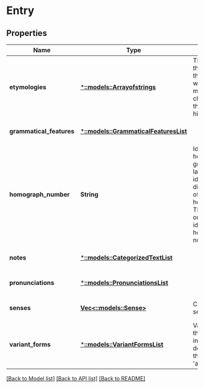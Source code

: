 # Entry

## Properties
Name | Type | Description | Notes
------------ | ------------- | ------------- | -------------
**etymologies** | [***::models::Arrayofstrings**](arrayofstrings.md) | The origin of the word and the way in which its meaning has changed throughout history | [optional] [default to null]
**grammatical_features** | [***::models::GrammaticalFeaturesList**](GrammaticalFeaturesList.md) |  | [optional] [default to null]
**homograph_number** | **String** | Identifies the homograph grouping. The last two digits identify different entries of the same homograph. The first one/two digits identify the homograph number. | [optional] [default to null]
**notes** | [***::models::CategorizedTextList**](CategorizedTextList.md) |  | [optional] [default to null]
**pronunciations** | [***::models::PronunciationsList**](PronunciationsList.md) |  | [optional] [default to null]
**senses** | [**Vec<::models::Sense>**](Sense.md) | Complete list of senses | [optional] [default to null]
**variant_forms** | [***::models::VariantFormsList**](VariantFormsList.md) | Various words that are used interchangeably depending on the context, e.g &#39;a&#39; and &#39;an&#39; | [optional] [default to null]

[[Back to Model list]](../README.md#documentation-for-models) [[Back to API list]](../README.md#documentation-for-api-endpoints) [[Back to README]](../README.md)


